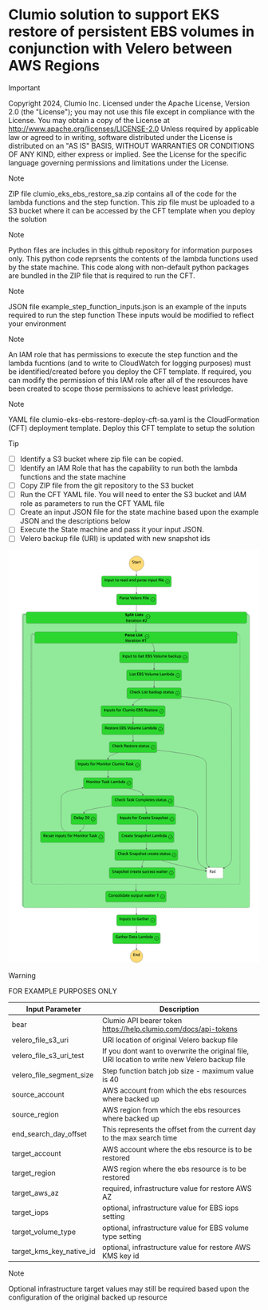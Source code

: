 # Clumio solution to support EKS restore of persistent EBS volumes in conjunction with Velero between AWS Regions

> [!IMPORTANT]
> Copyright 2024, Clumio Inc.
> Licensed under the Apache License, Version 2.0 (the "License");
> you may not use this file except in compliance with the License.
> You may obtain a copy of the License at
>    http://www.apache.org/licenses/LICENSE-2.0
> Unless required by applicable law or agreed to in writing, software
> distributed under the License is distributed on an "AS IS" BASIS,
> WITHOUT WARRANTIES OR CONDITIONS OF ANY KIND, either express or implied.
> See the License for the specific language governing permissions and
> limitations under the License.

> [!NOTE]
> ZIP file clumio_eks_ebs_restore_sa.zip contains all of the code for the lambda functions and the step function.  This zip file must be uploaded
>  to a S3 bucket where it can be accessed by the CFT template when you deploy the solution

> [!NOTE]
> Python files are includes in this github repository for information purposes only.
> This python code reprsents the contents of the lambda functions used by the state machine.
> This code along with non-default python packages are bundled in the ZIP file that is required to run the CFT.

> [!NOTE]
> JSON file example_step_function_inputs.json is an example of the inputs required to run the step function
> These inputs would be modified to reflect your environment


> [!NOTE]
> An IAM role that has permissions to execute the step function and the lambda fucntions (and to write to CloudWatch for logging purposes) must be identified/created before
> you deploy the CFT template.  If required, you can modify the permission of this IAM role after all of the resources have been created to scope those permissions
> to achieve least privledge.

> [!NOTE]
> YAML file clumio-eks-ebs-restore-deploy-cft-sa.yaml is the CloudFormation (CFT) deployment template.  Deploy this CFT template to setup the solution

> [!TIP]
> - [ ] Identify a S3 bucket where zip file can be copied.
> - [ ] Identify an IAM Role that has the capability to run both the lambda functions and the state machine
> - [ ] Copy ZIP file from the git repository to the S3 bucket
> - [ ] Run the CFT YAML file.  You will need to enter the S3 bucket and IAM role as parameters to run the CFT YAML file
> - [ ] Create an input JSON file for the state machine based upon the example JSON and the descriptions below
> - [ ] Execute the State machine and pass it your input JSON.
> - [ ] Velero backup file (URI) is updated with new snapshot ids

![Alt text](eks_ebs_restore.png)

> [!WARNING]
> FOR EXAMPLE PURPOSES ONLY



| Input Parameter                  | Description                                                                                                 |
| -------------------------------- | ---------------------------------------------------------------------------------------------------------   |
| bear                             | Clumio API bearer token https://help.clumio.com/docs/api-tokens                                             |
| velero_file_s3_uri               | URI location of original Velero backup file                                                                 |
| velero_file_s3_uri_test          | If you dont want to overwrite the original file, URI location to write new Velero backup file               |
| velero_file_segment_size         | Step function batch job size - maximum value is 40                                                          |
| source_account                   | AWS account from which the ebs resources where backed up                                                    |
| source_region                    | AWS region from which the ebs resources where backed up                                                     |
| end_search_day_offset            | This represents the offset from the current day to the max search time                                      |
| target_account                   | AWS account where the ebs resource is to be restored                                                        |
| target_region                    | AWS region where the ebs resource is to be restored                                                         |
| target_aws_az                    | required, infrastructure value for restore AWS AZ                                                           |
| target_iops                      | optional, infrastructure value for EBS iops setting                                                         |
| target_volume_type               | optional, infrastructure value for EBS volume type setting                                                  |                                     |
| target_kms_key_native_id         | optional, infrastructure value for restore AWS KMS key id                                                   |

> [!NOTE]
> Optional infrastructure target values may still be required based upon the configuration of the original backed up resource
